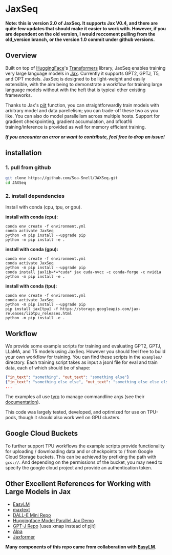 # JaxSeq

**Note: this is version 2.0 of JaxSeq. It supports Jax V0.4, and there are quite few updates that should make it easier to work with. However, if you are dependent on the old version, I would reccoment pulling from the old_version branch, or the version 1.0 commit under github versions.**

## Overview

Built on top of [HuggingFace](https://huggingface.co)'s [Transformers](https://github.com/huggingface/transformers) library, JaxSeq enables training very large language models in [Jax](https://jax.readthedocs.io/en/latest/). Currently it supports GPT2, GPTJ, T5, and OPT models. JaxSeq is designed to be light-weight and easily extensible, with the aim being to demonstrate a workflow for training large language models without with the heft that is typical other existing frameworks.

Thanks to Jax's [pjit](https://jax.readthedocs.io/en/latest/jax.experimental.pjit.html) function, you can straightforwardly train models with arbitrary model and data parellelism; you can trade-off these two as you like. You can also do model parallelism across multiple hosts. Support for gradient checkpointing, gradient accumulation, and bfloat16 training/inference is provided as well for memory efficient training.

***If you encounter an error or want to contribute, feel free to drop an issue!***

## installation

### **1. pull from github**

``` bash
git clone https://github.com/Sea-Snell/JAXSeq.git
cd JAXSeq
```

### **2. install dependencies**

Install with conda (cpu, tpu, or gpu).

**install with conda (cpu):**
``` shell
conda env create -f environment.yml
conda activate JaxSeq
python -m pip install --upgrade pip
python -m pip install -e .
```

**install with conda (gpu):**
``` shell
conda env create -f environment.yml
conda activate JaxSeq
python -m pip install --upgrade pip
conda install jaxlib=*=*cuda* jax cuda-nvcc -c conda-forge -c nvidia
python -m pip install -e .
```

**install with conda (tpu):**
``` shell
conda env create -f environment.yml
conda activate JaxSeq
python -m pip install --upgrade pip
pip install jax[tpu] -f https://storage.googleapis.com/jax-releases/libtpu_releases.html
python -m pip install -e .
```

## Workflow

We provide some example scripts for training and evaluating GPT2, GPTJ, LLaMA, and T5 models using JaxSeq. However you should feel free to build your own workflow for training. You can find these scripts in the `examples/` directory. Each training script takes as input a jsonl file for eval and train data, each of which should be of shape:
``` json
{"in_text": "something", "out_text": "something else"} 
{"in_text": "something else else", "out_text": "something else else else"}
...
```

The examples all use [tyro](https://github.com/brentyi/tyro) to manage commandline args (see their [documentation](https://brentyi.github.io/tyro)).

This code was largely tested, developed, and optimized for use on TPU-pods, though it should also work well on GPU clusters.

## Google Cloud Buckets

To further support TPU workflows the example scripts provide functionality for uploading / downloading data and or checkpoints to / from Google Cloud Storage buckets. This can be achieved by prefixing the path with `gcs://`. And depending on the permissions of the bucket, you may need to specify the google cloud project and provide an authentication token.


## Other Excellent References for Working with Large Models in Jax

* [EasyLM](https://github.com/young-geng/EasyLM)
* [maxtext](https://github.com/google/maxtext)
* [DALL-E Mini Repo](https://t.co/BlM8e66utJ)
* [Huggingface Model Parallel Jax Demo](https://t.co/eGscnvtNDR)
* [GPT-J Repo](https://github.com/kingoflolz/mesh-transformer-jax) [uses xmap instead of pjit]
* [Alpa](https://github.com/alpa-projects/alpa)
* [Jaxformer](https://github.com/salesforce/jaxformer)

**Many components of this repo came from collaboration with [EasyLM](https://github.com/young-geng/EasyLM).**
